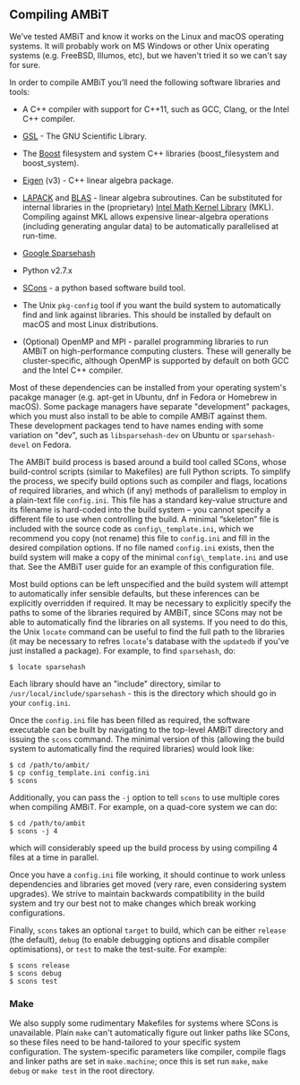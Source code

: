 ## Compiling AMBiT
We’ve tested AMBiT and know it works on the Linux and macOS operating
systems. It will probably work on MS Windows or other Unix operating
systems (e.g. FreeBSD, Illumos, etc), but we haven't tried it so we 
can't say for sure.

In order to compile AMBiT you’ll need the following software libraries
and tools:

-   A C++ compiler with support for C++11, such as GCC, Clang, or the
    Intel C++ compiler.

-   [GSL](https://www.gnu.org/software/gsl/) - The GNU Scientific
    Library.

-   The [Boost](https://www.boost.org/) filesystem and system C++
    libraries (boost\_filesystem and boost\_system).

-   [Eigen](http://eigen.tuxfamily.org/index.php?title=Main_Page) (v3) -
    C++ linear algebra package.

-   [LAPACK](http://www.netlib.org/lapack/) and
    [BLAS](http://www.netlib.org/blas/) - linear algebra subroutines.
    Can be substituted for internal libraries in the (proprietary) 
    [Intel Math Kernel Library](https://software.intel.com/en-us/mkl) 
    (MKL). Compiling against MKL allows expensive linear-algebra 
    operations (including generating angular data) to be automatically
    parallelised at run-time.

-   [Google Sparsehash](https://github.com/sparsehash/sparsehash)

-   Python v2.7.x

-   [SCons](http://scons.org/) - a python based software build tool.

-   The Unix `pkg-config` tool if you want the build system to
    automatically find and link against libraries. This should be
    installed by default on macOS and most Linux distributions.

-   (Optional) OpenMP and MPI - parallel programming libraries to run 
    AMBiT on high-performance computing clusters. These will generally be 
    cluster-specific, although OpenMP is supported by default on both GCC 
    and the Intel C++ compiler.

Most of these dependencies can be installed from your operating system's 
pacakge manager (e.g. apt-get in Ubuntu, dnf in Fedora or Homebrew in 
macOS). Some package managers have separate "development" packages, which 
you must also install to be able to compile AMBiT against them. These 
development packages tend to have names ending with some variation on "dev",
such as `libsparsehash-dev` on Ubuntu or `sparsehash-devel` on Fedora.

The AMBiT build process is based around a build tool called SCons, whose
build-control scripts (similar to Makefiles) are full Python scripts. To
simplify the process, we specify build options such as compiler and
flags, locations of required libraries, and which (if any) methods of
parallelism to employ in a plain-text file `config.ini`. This file has a
standard key-value structure and its filename is hard-coded into the
build system – you cannot specify a different file to use when
controlling the build. A minimal “skeleton” file is included with the
source code as `config\_template.ini`, which we recommend you copy (not
rename) this file to `config.ini` and fill in the desired compilation
options. If no file named `config.ini` exists, then the build system
will make a copy of the minimal `config\_template.ini` and use that. See
the AMBiT user guide for an example of this configuration file.

Most build options can be left unspecified and the build system will
attempt to automatically infer sensible defaults, but these inferences
can be explicitly overridden if required. It may be necessary to explicitly
specify the paths to some of the libraries required by AMBiT, since SCons
may not be able to automatically find the libraries on all systems. If 
you need to do this, the Unix `locate` command can be useful to find the
full path to the libraries (it may be necessary to refres `locate`'s 
database with the `updatedb` if you've just installed a package). 
For example, to find `sparsehash`, do:

    $ locate sparsehash

Each library should have an "include" directory, similar to 
`/usr/local/include/sparsehash` - this is the directory which should go
in your `config.ini`.

Once the `config.ini` file has
been filled as required, the software executable can be built by
navigating to the top-level AMBiT directory and issuing the `scons`
command. The minimal version of this (allowing the build system to
automatically find the required libraries) would look like:

    $ cd /path/to/ambit/
    $ cp config_template.ini config.ini
    $ scons

Additionally, you can pass the `-j` option to tell `scons` to use
multiple cores when compiling AMBiT. For example, on a quad-core system
we can do:
    
    $ cd /path/to/ambit
    $ scons -j 4

which will considerably speed up the build process by using compiling 4
files at a time in parallel.

Once you have a `config.ini` file working, it should continue to work
unless dependencies and libraries get moved (very rare, even considering
system upgrades). We strive to maintain backwards compatibility in the
build system and try our best not to make changes which break working
configurations.

Finally, `scons` takes an optional `target` to build, which can be
either `release` (the default), `debug` (to enable debugging options and
disable compiler optimisations), or `test` to make the test-suite. For
example:

    $ scons release
    $ scons debug
    $ scons test

### Make
We also supply some rudimentary Makefiles for systems where SCons is 
unavailable. Plain `make` can't automatically figure out linker paths like
SCons, so these files need to be hand-tailored to your specific system 
configuration. The system-specific parameters like compiler, compile flags 
and linker paths are set in `make.machine`; once this is set run `make`,
`make debug` or `make test` in the root directory.
